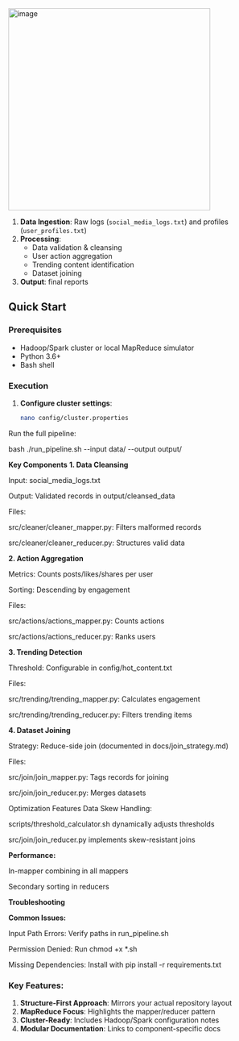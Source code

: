 <img width="401" alt="image" src="https://github.com/user-attachments/assets/ed6450c6-1280-4738-b26f-90c00364d7ee" />


1. **Data Ingestion**: Raw logs (`social_media_logs.txt`) and profiles (`user_profiles.txt`)  
2. **Processing**:  
   - Data validation & cleansing  
   - User action aggregation  
   - Trending content identification  
   - Dataset joining  
3. **Output**: final reports 

## Quick Start

### Prerequisites
- Hadoop/Spark cluster or local MapReduce simulator
- Python 3.6+
- Bash shell

### Execution
1. **Configure cluster settings**:
   ```bash
   nano config/cluster.properties
Run the full pipeline:

bash
./run_pipeline.sh --input data/ --output output/

**Key Components**
**1. Data Cleansing**

Input: social_media_logs.txt

Output: Validated records in output/cleansed_data

Files:

src/cleaner/cleaner_mapper.py: Filters malformed records

src/cleaner/cleaner_reducer.py: Structures valid data

**2. Action Aggregation**

Metrics: Counts posts/likes/shares per user

Sorting: Descending by engagement

Files:

src/actions/actions_mapper.py: Counts actions

src/actions/actions_reducer.py: Ranks users

**3. Trending Detection**

Threshold: Configurable in config/hot_content.txt

Files:

src/trending/trending_mapper.py: Calculates engagement

src/trending/trending_reducer.py: Filters trending items

**4. Dataset Joining**

Strategy: Reduce-side join (documented in docs/join_strategy.md)

Files:

src/join/join_mapper.py: Tags records for joining

src/join/join_reducer.py: Merges datasets

Optimization Features
Data Skew Handling:

scripts/threshold_calculator.sh dynamically adjusts thresholds

src/join/join_reducer.py implements skew-resistant joins

**Performance:**

In-mapper combining in all mappers

Secondary sorting in reducers


**Troubleshooting**

**Common Issues:**

Input Path Errors: Verify paths in run_pipeline.sh

Permission Denied: Run chmod +x *.sh

Missing Dependencies: Install with pip install -r requirements.txt



### Key Features:
1. **Structure-First Approach**: Mirrors your actual repository layout
2. **MapReduce Focus**: Highlights the mapper/reducer pattern
3. **Cluster-Ready**: Includes Hadoop/Spark configuration notes
4. **Modular Documentation**: Links to component-specific docs

